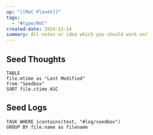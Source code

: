 ```yaml
---
up: "[[MoC Planet]]"
tags:
  - "#type/MoC"
created-date: 2024-12-14
summary: All notes or idea which you should work on!
---
```


## Seed Thoughts

```dataview
TABLE
file.mtime as "Last Modified"
from "Seedbox"
SORT file.ctime ASC
```

## Seed Logs

```dataview
TASK WHERE icontains(text, "#log/seedbox")
GROUP BY file.name as filename
```

